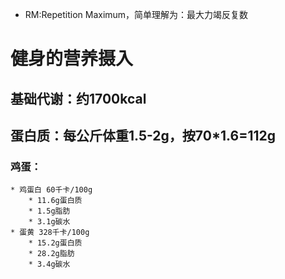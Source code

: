 * RM:Repetition Maximum，简单理解为：最大力竭反复数

# 健身的营养摄入
## 基础代谢：约1700kcal
## 蛋白质：每公斤体重1.5-2g，按70*1.6=112g
### 鸡蛋：
    * 鸡蛋白 60千卡/100g
        * 11.6g蛋白质
        * 1.5g脂肪
        * 3.1g碳水
    * 蛋黄 328千卡/100g
        * 15.2g蛋白质
        * 28.2g脂肪
        * 3.4g碳水
